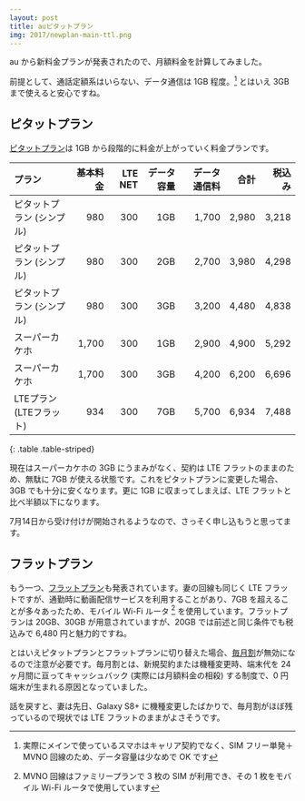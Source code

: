 ```yaml
---
layout: post
title: auピタットプラン
img: 2017/newplan-main-ttl.png
---
```


au から新料金プランが発表されたので、月額料金を計算してみました。

前提として、通話定額系はいらない、データ通信は 1GB 程度。[^1] とはいえ 3GB まで使えると安心ですね。

## ピタットプラン

[ピタットプラン](https://www.au.com/mobile/charge/smartphone/plan/pitatto/)は 1GB から段階的に料金が上がっていく料金プランです。

|プラン|基本料金|LTE NET|データ容量|データ通信料|合計|税込み|
|:-|-:|-:|-:|-:|-:|-:|
|ピタットプラン (シンプル)|980|300|1GB|1,700|2,980|3,218|
|ピタットプラン (シンプル)|980|300|2GB|2,700|3,980|4,298|
|ピタットプラン (シンプル)|980|300|3GB|3,200|4,480|4,838|
|スーパーカケホ|1,700|300|1GB|2,900|4,900|5,292|
|スーパーカケホ|1,700|300|3GB|4,200|6,200|6,696|
|LTEプラン (LTEフラット)|934|300|7GB|5,700|6,934|7,488|
{: .table .table-striped}

現在はスーパーカケホの 3GB にうまみがなく、契約は LTE フラットのままのため、無駄に 7GB が使える状態です。これをピタットプランに変更した場合、3GB でも十分に安くなります。更に 1GB に収まってしまえば、LTE フラットと比べ半額以下になります。

7月14日から受け付けが開始されるようなので、さっそく申し込もうと思ってます。

## フラットプラン

もう一つ、[フラットプラン](https://www.au.com/mobile/charge/smartphone/plan/flat/)も発表されています。妻の回線も同じく LTE フラットですが、通勤時に動画配信サービスを利用することがあり、7GB を超えることが多々あったため、モバイル Wi-Fi ルータ [^2] を使用しています。フラットプランは 20GB、30GB が用意されていますが、20GB では前述と同じ条件でも税込みで 6,480 円と魅力的ですね。

とはいえピタットプランとフラットプランに切り替えた場合、[毎月割](https://www.au.com/mobile/charge/charge-discount/maituki-wari/)が無効になるので注意が必要です。毎月割とは、新規契約または機種変更時、端末代を 24 ヶ月間に亘ってキャッシュバック (実際には月額料金の相殺) する制度で、0 円端末が生まれる原因となっていました。

話を戻すと、妻は先日、Galaxy S8+ に機種変更したばかりで、毎月割がほぼ残っているので現状では LTE フラットのままがよさそうです。

[^1]: 実際にメインで使っているスマホはキャリア契約でなく、SIM フリー単発＋MVNO 回線のため、データ容量は少なめで OK です
[^2]: MVNO 回線はファミリープランで 3 枚の SIM が利用でき、その 1 枚をモバイル Wi-Fi ルータで使用しています
